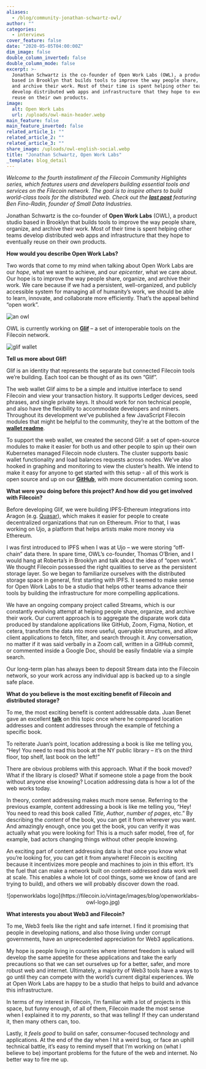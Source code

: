 ```yaml
---
aliases:
  - /blog/community-jonathan-schwartz-owl/
author: ""
categories:
  - interviews
cover_feature: false
date: "2020-05-05T04:00:00Z"
dim_image: false
double_column_inverted: false
double_column_mode: false
excerpt: >-
  Jonathan Schwartz is the co-founder of Open Work Labs (OWL), a product studio
  based in Brooklyn that builds tools to improve the way people share, organize,
  and archive their work. Most of their time is spent helping other teams
  develop distributed web apps and infrastructure that they hope to eventually
  reuse on their own products.
image:
  alt: Open Work Labs
  url: /uploads/owl-main-header.webp
main_feature: false
main_feature_inverted: false
related_article_1: ""
related_article_2: ""
related_article_3: ""
share_image: /uploads/owl-english-social.webp
title: "Jonathan Schwartz, Open Work Labs"
_template: blog_detail
---
```


_Welcome to the fourth installment of the Filecoin Community Highlights series, which features users and developers building essential tools and services on the Filecoin network. The goal is to inspire others to build world-class tools for the distributed web. Check out the_ [**_last post_**](https://filecoin.io/blog/community-ben-fino-radin-sdi/) _featuring Ben Fino-Radin, founder of Small Data Industries._

Jonathan Schwartz is the co-founder of **Open Work Labs** (OWL), a product studio based in Brooklyn that builds tools to improve the way people share, organize, and archive their work. Most of their time is spent helping other teams develop distributed web apps and infrastructure that they hope to eventually reuse on their own products.

**How would you describe Open Work Labs?**

Two words that come to my mind when talking about Open Work Labs are our _hope_, what we want to achieve, and our _epicenter_, what we care about. Our hope is to improve the way people share, organize, and archive their work. We care because if we had a persistent, well-organized, and publicly accessible system for managing all of humanity’s work, we should be able to learn, innovate, and collaborate more efficiently. That’s the appeal behind “open work”.

![an owl](https://filecoin.io/vintage/images/blog/openworklabs-owl-owl.svg)

OWL is currently working on **[Glif](https://www.glif.io/en)** – a set of interoperable tools on the Filecoin network.

![glif wallet](https://filecoin.io/vintage/images/blog/openworklabs-glif-icon.svg)

**Tell us more about Glif!**

Glif is an identity that represents the separate but connected Filecoin tools we’re building. Each tool can be thought of as its own “Glif”.

The web wallet Glif aims to be a simple and intuitive interface to send Filecoin and view your transaction history. It supports Ledger devices, seed phrases, and single private keys. It should work for non technical people, and also have the flexibility to accommodate developers and miners. Throughout its development we’ve published a few JavaScript Filecoin modules that might be helpful to the community, they’re at the bottom of the [**wallet readme**](https://github.com/openworklabs/filecoin-web-wallet#filecoin-modules).

To support the web wallet, we created the second Glif: a set of open-source modules to make it easier for both us and other people to spin up their own Kubernetes managed Filecoin node clusters. The cluster supports basic wallet functionality and load balances requests across nodes. We’ve also hooked in graphing and monitoring to view the cluster’s health. We intend to make it easy for anyone to get started with this setup - all of this work is open source and up on our [**GitHub**](https://github.com/openworklabs/), with more documentation coming soon.

**What were you doing before this project? And how did you get involved with Filecoin?**

Before developing Glif, we were building IPFS-Ethereum integrations into Aragon (e.g. [Quasar](https://github.com/openworklabs/quasar)), which makes it easier for people to create decentralized organizations that run on Ethereum. Prior to that, I was working on Ujo, a platform that helps artists make more money via Ethereum.

I was first introduced to IPFS when I was at Ujo – we were storing “off-chain” data there. In spare time, OWL’s co-founder, Thomas O’Brien, and I would hang at Roberta’s in Brooklyn and talk about the idea of “open work”. We thought Filecoin possessed the right qualities to serve as the persistent storage layer. So we began to familiarize ourselves with the distributed storage space in general, first starting with IPFS. It seemed to make sense for Open Work Labs to be a studio that helps other teams advance their tools by building the infrastructure for more compelling applications.

We have an ongoing company project called Streams, which is our constantly evolving attempt at helping people share, organize, and archive their work. Our current approach is to aggregate the disparate work data produced by standalone applications like GitHub, Zoom, Figma, Notion, et cetera, transform the data into more useful, queryable structures, and allow client applications to fetch, filter, and search through it. Any conversation, no matter if it was said verbally in a Zoom call, written in a GitHub commit, or commented inside a Google Doc, should be easily findable via a simple search.

Our long-term plan has always been to deposit Stream data into the Filecoin network, so your work across any individual app is backed up to a single safe place.

**What do you believe is the most exciting benefit of Filecoin and distributed storage?**

To me, the most exciting benefit is content addressable data. Juan Benet gave an excellent [**talk**](https://www.youtube.com/watch?v=2RCwZDRwk48) on this topic once where he compared location addresses and content addresses through the example of fetching a specific book.

To reiterate Juan’s point, location addressing a book is like me telling you, “Hey! You need to read this book at the NY public library – it’s on the third floor, top shelf, last book on the left!”

There are obvious problems with this approach. What if the book moved? What if the library is closed? What if someone stole a page from the book without anyone else knowing? Location addressing data is how a lot of the web works today.

In theory, content addressing makes much more sense. Referring to the previous example, content addressing a book is like me telling you, “Hey! You need to read this book called _Title_, _Author_, _number of pages_, etc.” By describing the _content_ of the book, you can get it from wherever you want. And amazingly enough, once you get the book, you can verify it was actually what you were looking for! This is a much safer model, free of, for example, bad actors changing things without other people knowing.

An exciting part of content addressing data is that once you know what you’re looking for, you can get it from anywhere! Filecoin is exciting because it incentivizes more people and machines to join in this effort. It’s the fuel that can make a network built on content-addressed data work well at scale. This enables a whole lot of cool things, some we know of (and are trying to build), and others we will probably discover down the road.

<p align="center">
![openworklabs logo](https://filecoin.io/vintage/images/blog/openworklabs-owl-logo.jpg)

**What interests you about Web3 and Filecoin?**

To me, Web3 feels like the right and safe internet. I find it promising that people in developing nations, and also those living under corrupt governments, have an unprecedented appreciation for Web3 applications.

My hope is people living in countries where internet freedom is valued will develop the same appetite for these applications and take the early precautions so that we can set ourselves up for a better, safer, and more robust web and internet. Ultimately, a majority of Web3 tools have a ways to go until they can compete with the world’s current digital experiences. We at Open Work Labs are happy to be a studio that helps to build and advance this infrastructure.

In terms of my interest in Filecoin, I’m familiar with a lot of projects in this space, but funny enough, of all of them, Filecoin made the most sense when I explained it to my _parents_, so that was telling! If they can understand it, then many others can, too.

Lastly, it _feels good_ to build on safer, consumer-focused technology and applications. At the end of the day when I hit a weird bug, or face an uphill technical battle, it’s easy to remind myself that I’m working on (what I believe to be) important problems for the future of the web and internet. No better way to fire me up.
